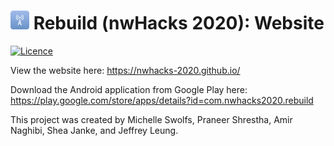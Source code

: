 # <img src="./readme-img/icon.jpg" width="30"> Rebuild (nwHacks 2020): Website

[![Licence](
    https://img.shields.io/github/license/nwhacks-2020/nwhacks-2020.github.io)](
        https://github.com/nwhacks-2020/nwhacks-2020.github.io/blob/master/LICENSE
)

View the website here: https://nwhacks-2020.github.io/

Download the Android application from Google Play here: https://play.google.com/store/apps/details?id=com.nwhacks2020.rebuild

This project was created by Michelle Swolfs, Praneer Shrestha, Amir Naghibi, Shea Janke, and Jeffrey Leung.
